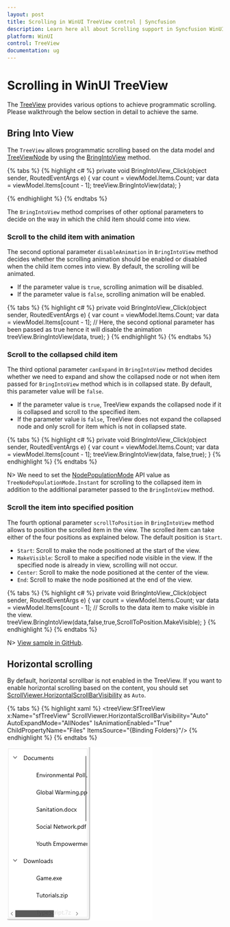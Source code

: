 ```yaml
---
layout: post
title: Scrolling in WinUI TreeView control | Syncfusion
description: Learn here all about Scrolling support in Syncfusion WinUI TreeView(SfTreeView) control, its elements, and more.
platform: WinUI
control: TreeView
documentation: ug
---
```


# Scrolling in WinUI TreeView
The [TreeView](https://help.syncfusion.com/cr/winui/Syncfusion.UI.Xaml.TreeView.SfTreeView.html) provides various options to achieve programmatic scrolling. Please walkthrough the below section in detail to achieve the same.

## Bring Into View

The `TreeView` allows programmatic scrolling based on the data model and [TreeViewNode](https://help.syncfusion.com/cr/winui/Syncfusion.UI.Xaml.TreeView.Engine.TreeViewNode.html) by using the [BringIntoView](https://help.syncfusion.com/cr/winui/Syncfusion.UI.Xaml.TreeView.SfTreeView.html#Syncfusion_UI_Xaml_TreeView_SfTreeView_BringIntoView_Syncfusion_UI_Xaml_TreeView_Engine_TreeViewNode_System_Boolean_System_Boolean_Syncfusion_UI_Xaml_TreeView_ScrollToPosition_) method.

{% tabs %}
{% highlight c# %}
private void BringIntoView_Click(object sender, RoutedEventArgs e)
{
    var count = viewModel.Items.Count;
    var data = viewModel.Items[count - 1];
    treeView.BringIntoView(data);
}

{% endhighlight %}
{% endtabs %}

The `BringIntoView` method comprises of other optional parameters to decide on the way in which the child item should come into view. 

### Scroll to the child item with animation

The second optional parameter `disableAnimation` in `BringIntoView` method decides whether the scrolling animation should be enabled or disabled when the child item comes into view. By default, the scrolling will be animated.

* If the parameter value is `true`, scrolling animation will be disabled.
* If the parameter value is `false`, scrolling animation will be enabled.

{% tabs %}
{% highlight c# %}
private void BringIntoView_Click(object sender, RoutedEventArgs e)
{
    var count = viewModel.Items.Count;
    var data = viewModel.Items[count - 1];
    // Here, the second optional parameter has been passed as true hence it will disable the animation
    treeView.BringIntoView(data, true);
}
{% endhighlight %}
{% endtabs %}

### Scroll to the collapsed child item

 The third optional parameter `canExpand` in `BringIntoView` method decides whether we need to expand and show the collapsed node or not when item passed for `BringIntoView` method which is in collapsed state. By default, this parameter value will be `false`.
 
 * If the parameter value is `true`, TreeView expands the collapsed node if it is collapsed and scroll to the specified item.
 * If the parameter value is `false`, TreeView does not expand the collapsed node and only scroll for item which is not in collapsed state.

{% tabs %}
{% highlight c# %}
private void BringIntoView_Click(object sender, RoutedEventArgs e)
{
    var count = viewModel.Items.Count;
    var data = viewModel.Items[count - 1];
    treeView.BringIntoView(data, false,true);
}
{% endhighlight %}
{% endtabs %}

N> We need to set the [NodePopulationMode](https://help.syncfusion.com/cr/winui/Syncfusion.UI.Xaml.TreeView.SfTreeView.html#Syncfusion_UI_Xaml_TreeView_SfTreeView_NodePopulationMode) API value as `TreeNodePopulationMode.Instant` for scrolling to the collapsed item in addition to the additional parameter passed to the `BringIntoView` method.

### Scroll the item into specified position

The fourth optional parameter `scrollToPosition` in `BringIntoView` method allows to position the scrolled item in the view. The scrolled item can take either of the four positions as explained below. The default position is `Start`.

* `Start`: Scroll to make the node positioned at the start of the view.
* `MakeVisible`: Scroll to make a specified node visible in the view. If the specified node is already in view, scrolling will not occur.
* `Center`: Scroll to make the node positioned at the center of the view.
* `End`: Scroll to make the node positioned at the end of the view.

{% tabs %}
{% highlight c# %}
private void BringIntoView_Click(object sender, RoutedEventArgs e)
{
    var count = viewModel.Items.Count;
    var data = viewModel.Items[count - 1];
    // Scrolls to the data item to make visible in the view.
    treeView.BringIntoView(data,false,true,ScrollToPosition.MakeVisible);
}
{% endhighlight %}
{% endtabs %}

N> [View sample in GitHub](https://github.com/SyncfusionExamples/syncfusion-winui-treeview-examples/tree/main/Samples/Bring-into-View).

## Horizontal scrolling

By default, horizontal scrollbar is not enabled in the TreeView. If you want to enable horizontal scrolling based on the content, you should set [ScrollViewer.HorizontalScrollBarVisibility](https://docs.microsoft.com/en-us/windows/winui/api/microsoft.ui.xaml.controls.scrollviewer.horizontalscrollbarvisibility?view=winui-3.0-preview) as `Auto`. 

{% tabs %}
{% highlight xaml %}
<treeView:SfTreeView  
                x:Name="sfTreeView" 
                ScrollViewer.HorizontalScrollBarVisibility="Auto" 
                AutoExpandMode="AllNodes"
                IsAnimationEnabled="True" 
				ChildPropertyName="Files"
                ItemsSource="{Binding Folders}"/>
{% endhighlight %}
{% endtabs %}

![Horizontal Scrollbar in WinUI TreeView](Scrolling_images/winui-treeview-horizontal-scrollbar.gif)

